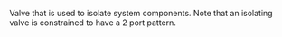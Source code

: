 ﻿Valve that is used to isolate system components.
Note that an isolating valve is constrained to have a 2 port  pattern.